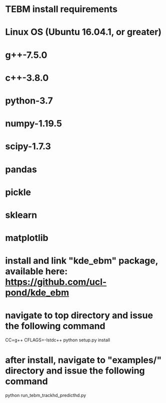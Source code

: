 # TEBM install requirements
# Linux OS (Ubuntu 16.04.1, or greater)
# g++-7.5.0
# c++-3.8.0
# python-3.7
# numpy-1.19.5
# scipy-1.7.3
# pandas
# pickle
# sklearn
# matplotlib
# install and link "kde_ebm" package, available here: https://github.com/ucl-pond/kde_ebm
# navigate to top directory and issue the following command

CC=g++ CFLAGS=-lstdc++ python setup.py install

# after install, navigate to "examples/" directory and issue the following command

python run_tebm_trackhd_predicthd.py
